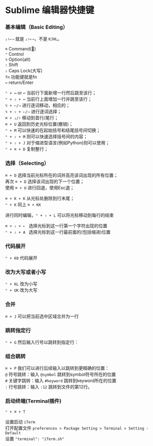 Sublime 编辑器快捷键
===


### 基本编辑（Basic Editing）

`⇣⇡⇠⇢` 就是 `⇣⇡⇠⇢`，不是 `KJHL`。

`⌘` Command()  
`⌃` Control  
`⌥` Option(alt)  
`⇧` Shift  
`⇪` Caps Lock(大写)   
`fn` 功能键就是fn  
`↩︎` return/Enter

`⌃ + ↩︎` or `↩︎` 当前行下面新增一行然后跳至该行；  
`⌃ + ⇧ + ↩︎` 当前行上面增加一行并跳至该行；  
`⌥ + ⇠/⇢` 进行逐词移动，相应的；  
`⌥ + ⇧ + ⇠/⇢` 进行逐词选择；  
`⌘ + ⇣/⇡` 移动到首行/尾行；  
`⌘ + U` 返回到历史光标位置(撤销)；  
`⌃ + M` 可以快速的在起始括号和结尾括号间切换；  
`⌃ + ⇧ + M` 则可以快速选择括号间的内容；  
`⌃ + ⇧ + J` 对于缩进型语言(例如Python)则可以使用；  
`⌃ + ⌘ + D` 复制整行；

### 选择（Selecting）

`⌘ + D` 选择当前光标所在的词并高亮该词出现的所有位置；  
再次 `⌘ + D` 选择该词出现的下一个位置；  
使用 `⌘ + U` 进行回退，使用Esc退；  

`⌘ + K + K` 从光标处删除到行末尾；  
`⌃ + K` 同上 `⌘ + KK`  

进行同时编辑，`⌃ + ⇧ + L` 可以将光标移动到每行的结束  

`⌘ + ⇧ + ⇠ ` 选择光标到这一行第一个字符出现的位置  
`⌃ + ⇧ + A ` 选择光标到这一行最前面的(包括缩进)位置  

### 代码展开 

`⌃ + K0` 代码展开

### 改为大写或者小写 

`⌃ + KL` 改为小写  
`⌃ + UK` 改为大写

### 合并 

`⌘ + J` 可以把当前选中区域合并为一行

### 跳转指定行

`⌃ + G` 然后输入行号以跳转到指定行：

### 组合跳转

`⌘ + P` 我们可以进行后续输入以跳转到更精确的位置：  
`@` 符号跳转：输入 `@symbol` 跳转到symbol符号所在的位置  
`#` 关键字跳转：输入 `#keyword` 跳转到keyword所在的位置  
`:` 行号跳转：输入 `:12` 跳转到文件的第12行。  

### 启动终端(Terminal插件)

`⌃ + ⌘ + T`

设置启动 `iTerm`    
打开配置文件 `preferences > Package Setting > Terminal > Setting - Default `  
设置 `"terminal": "iTerm.sh"`  